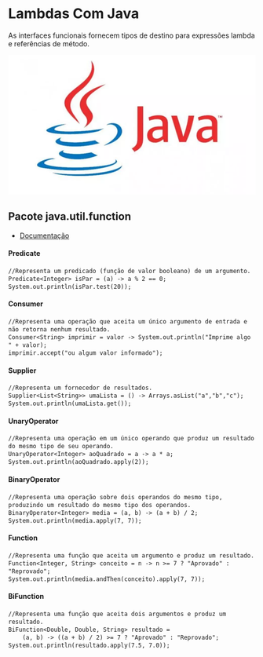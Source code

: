# Lambdas Com Java
As interfaces funcionais fornecem tipos de destino para expressões lambda e referências de método.

![Java](https://github.com/JaimeMS/JaimeMS/blob/main/img/java.JPG)

## Pacote java.util.function 

- [Documentação](https://docs.oracle.com/javase/8/docs/api/java/util/function/package-summary.html)

#### Predicate
```
//Representa um predicado (função de valor booleano) de um argumento.
Predicate<Integer> isPar = (a) -> a % 2 == 0;
System.out.println(isPar.test(20));
```

#### Consumer
```
//Representa uma operação que aceita um único argumento de entrada e não retorna nenhum resultado.
Consumer<String> imprimir = valor -> System.out.println("Imprime algo " + valor);
imprimir.accept("ou algum valor informado");
```

#### Supplier
```
//Representa um fornecedor de resultados.
Supplier<List<String>> umaLista = () -> Arrays.asList("a","b","c");		
System.out.println(umaLista.get());
```

#### UnaryOperator
```
//Representa uma operação em um único operando que produz um resultado do mesmo tipo de seu operando.
UnaryOperator<Integer> aoQuadrado = a -> a * a;
System.out.println(aoQuadrado.apply(2));
```

#### BinaryOperator
```
//Representa uma operação sobre dois operandos do mesmo tipo, produzindo um resultado do mesmo tipo dos operandos.
BinaryOperator<Integer> media = (a, b) -> (a + b) / 2;
System.out.println(media.apply(7, 7));
```

#### Function
```
//Representa uma função que aceita um argumento e produz um resultado.
Function<Integer, String> conceito = n -> n >= 7 ? "Aprovado" : "Reprovado";
System.out.println(media.andThen(conceito).apply(7, 7));
```

#### BiFunction
```
//Representa uma função que aceita dois argumentos e produz um resultado.
BiFunction<Double, Double, String> resultado = 
    (a, b) -> ((a + b) / 2) >= 7 ? "Aprovado" : "Reprovado";
System.out.println(resultado.apply(7.5, 7.0));
```
